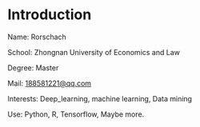 # Introduction
Name: Rorschach 

School: Zhongnan University of Economics and Law

Degree: Master

Mail: 188581221@qq.com

Interests: Deep_learning, machine learning, Data mining

Use: Python, R, Tensorflow, Maybe more.













